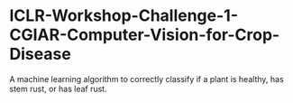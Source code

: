 # ICLR-Workshop-Challenge-1-CGIAR-Computer-Vision-for-Crop-Disease
A machine learning algorithm to correctly classify if a plant is healthy, has stem rust, or has leaf rust.
